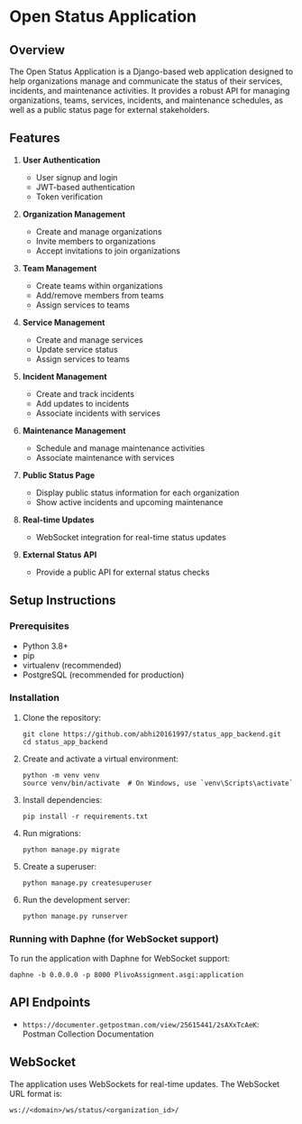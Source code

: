 # Open Status Application

## Overview

The Open Status Application is a Django-based web application designed to help organizations manage and communicate the status of their services, incidents, and maintenance activities. It provides a robust API for managing organizations, teams, services, incidents, and maintenance schedules, as well as a public status page for external stakeholders.

## Features

1. **User Authentication**
   - User signup and login
   - JWT-based authentication
   - Token verification

2. **Organization Management**
   - Create and manage organizations
   - Invite members to organizations
   - Accept invitations to join organizations

3. **Team Management**
   - Create teams within organizations
   - Add/remove members from teams
   - Assign services to teams

4. **Service Management**
   - Create and manage services
   - Update service status
   - Assign services to teams

5. **Incident Management**
   - Create and track incidents
   - Add updates to incidents
   - Associate incidents with services

6. **Maintenance Management**
   - Schedule and manage maintenance activities
   - Associate maintenance with services

7. **Public Status Page**
   - Display public status information for each organization
   - Show active incidents and upcoming maintenance

8. **Real-time Updates**
   - WebSocket integration for real-time status updates

9. **External Status API**
   - Provide a public API for external status checks

## Setup Instructions

### Prerequisites

- Python 3.8+
- pip
- virtualenv (recommended)
- PostgreSQL (recommended for production)

### Installation

1. Clone the repository:
   ```
   git clone https://github.com/abhi20161997/status_app_backend.git
   cd status_app_backend
   ```

2. Create and activate a virtual environment:
   ```
   python -m venv venv
   source venv/bin/activate  # On Windows, use `venv\Scripts\activate`
   ```

3. Install dependencies:
   ```
   pip install -r requirements.txt
   ```

4. Run migrations:
   ```
   python manage.py migrate
   ```

5. Create a superuser:
   ```
   python manage.py createsuperuser
   ```

6. Run the development server:
   ```
   python manage.py runserver
   ```

### Running with Daphne (for WebSocket support)

To run the application with Daphne for WebSocket support:

```
daphne -b 0.0.0.0 -p 8000 PlivoAssignment.asgi:application
```

## API Endpoints

- `https://documenter.getpostman.com/view/25615441/2sAXxTcAeK`: Postman Collection Documentation

## WebSocket

The application uses WebSockets for real-time updates. The WebSocket URL format is:

```
ws://<domain>/ws/status/<organization_id>/
```
